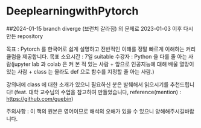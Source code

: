 # DeeplearningwithPytorch
##2024-01-15 branch diverge (브런치 갈라짐) 의 문제로 2023-01-03 이후 다시 만든 repository

목표 : Pytorch 를 한국어로 쉽게 설명하고 전반적인 이해를 정말 빠르게 이해하는 커리큘럼을 제공합니다.
목표 소요시간 : 7일 
suitable 수강자 : Python 을 다룰 줄 아는 사람(jupyter lab 과 colab 은 켜 본 적 있는 사람 + 앞으로 인공지능에 대해 배울 열망이 있는 사람 + class 는 몰라도 def 으로 함수를 지정할 줄 아는 사람.) 

강의내에 class 에 대한 소개가 있으니 필요하신 분은 발췌해서 읽으시기를 추천드립니다! (feat. 대학 교수님의 수업을 참고하여 만들었습니다, reference(mention) : https://github.com/guebin)

주의사항 : 이 책의 원본은 영어이므로 해석의 오해가 있을 수 있으니 양해해주시길바랍니다. 
